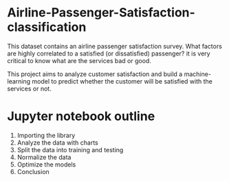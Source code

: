 # Airline-Passenger-Satisfaction-classification

This dataset contains an airline passenger satisfaction survey. What factors are highly correlated to a satisfied (or dissatisfied) passenger? it is very critical to know what are the services bad or good. 

This project aims to analyze customer satisfaction and build a machine-learning model to predict whether the customer will be satisfied with the services or not.

# Jupyter notebook outline
1. Importing the library
2. Analyze the data with charts
3. Split the data into training and testing
4. Normalize the data
5. Optimize the models
6. Conclusion
